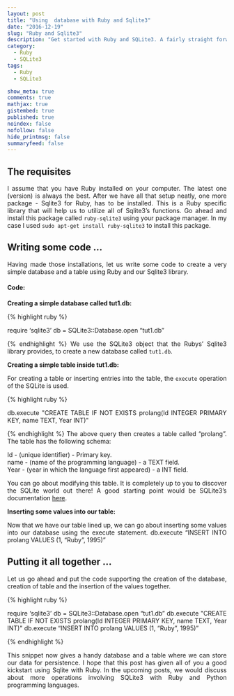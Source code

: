 ```yaml
---
layout: post
title: "Using  database with Ruby and Sqlite3"
date: "2016-12-19"
slug: "Ruby and Sqlite3"
description: "Get started with Ruby and SQLite3. A fairly straight forward tutorial guiding beginners to begin exploring the world of Ruby and SQLite3. Not to forget, there would be more posts related to SQLite3 based on Python and Ruby programming languages."
category:
  - Ruby
  - SQLite3
tags:
  - Ruby
  - SQLite3

show_meta: true
comments: true
mathjax: true
gistembed: true
published: true
noindex: false
nofollow: false
hide_printmsg: false
summaryfeed: false
---
```


<style>
p {
  text-align: justify
}</style>

<h2> The requisites </h2>

I assume that you have Ruby installed on your computer. The latest one (version) is always the best. After we have all that setup neatly,  one more package -  Sqlite3 for Ruby, has to be installed. This is a Ruby specific library that will help us to utilize all of Sqlite3’s functions. Go ahead and install this package called `ruby-sqlite3` using your package manager. In my case I used `sudo apt-get install ruby-sqlite3` to install this package.

<h2> Writing some code … </h2>

Having made those installations, let us write some code to create a very simple database and a table using Ruby and our Sqlite3 library.

<h4>Code:</h4>

<b>Creating a simple database called tut1.db:</b>

{% highlight ruby %}

require ‘sqlite3’
db = SQLite3::Database.open “tut1.db”

{% endhighlight %}
We use the SQLite3 object that the Rubys’ Sqlite3 library provides, to create a new database called `tut1.db`.


<b>Creating a simple table inside tut1.db:</b>

For creating a table or inserting entries into the table, the `execute` operation of the SQLite is used.

{% highlight ruby %}

db.execute "CREATE TABLE IF NOT EXISTS prolang(Id INTEGER PRIMARY KEY, name TEXT, Year INT)"

{% endhighlight %}
The above query then creates a table called “prolang”. The table has the following schema:

Id - (unique identifier) - Primary key. <br>
name - (name of the programming language) - a TEXT field. <br>
Year - (year in which the language first appeared) - a INT field. <br>

You can go about modifying this table. It is completely up to you to discover the SQLite world out there! A good starting point would be SQLite3’s documentation [here].

<b>Inserting some values into our table:</b>

Now that we have our table lined up, we can go about inserting some values into our database using the execute statement.
db.execute “INSERT INTO prolang VALUES (1, “Ruby”, 1995)”

<h2>Putting it all together …</h2>

Let us go ahead and put the code supporting the  creation of the database, creation of table and the insertion of the values together.

{% highlight ruby %}

require ‘sqlite3’
db = SQLite3::Database.open “tut1.db”
db.execute "CREATE TABLE IF NOT EXISTS prolang(Id INTEGER PRIMARY KEY, name TEXT, Year INT)"
db.execute “INSERT INTO prolang VALUES (1, “Ruby”, 1995)”

{% endhighlight %}


This snippet now gives a handy database and a table where we can store our data for persistence. I hope that this post has given all of you a  good kickstart using Sqlite with Ruby. In the upcoming posts, we would discuss about more operations involving SQLite3 with Ruby and Python programming languages.


[here]: https://www.sqlite.org/docs.html

